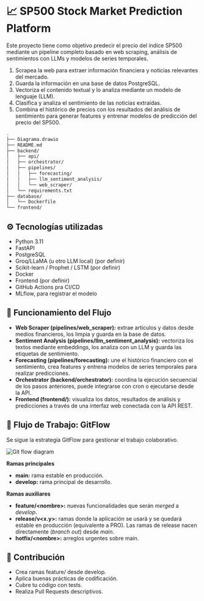 # 📈 SP500 Stock Market Prediction Platform

Este proyecto tiene como objetivo predecir el precio del índice SP500 mediante un pipeline completo basado en web scraping, análisis de sentimientos con LLMs y modelos de series temporales.

1. Scrapea la web para extraer información financiera y noticias relevantes del mercado.
2. Guarda la información en una base de datos PostgreSQL.
3. Vectoriza el contenido textual y lo analiza mediante un modelo de lenguaje (LLM).
4. Clasifica y analiza el sentimiento de las noticias extraídas.
5. Combina el histórico de precios con los resultados del análisis de sentimiento para generar features y entrenar modelos de predicción del precio del SP500.

```bash
.
├── Diagrama.drawio
├── README.md
├── backend/
│   ├── api/
│   ├── orchestrator/
│   ├── pipelines/
│   │   ├── forecasting/
│   │   ├── llm_sentiment_analysis/
│   │   └── web_scraper/
│   └── requirements.txt
├── database/
│   └── Dockerfile
└── frontend/
```

## ⚙️ Tecnologías utilizadas
- Python 3.11
- FastAPI
- PostgreSQL
- Groq/LLaMA (u otro LLM local) (por definir)
- Scikit-learn / Prophet / LSTM (por definir)
- Docker
- Frontend (por definir)
- GitHub Actions pra CI/CD
- MLflow, para registrar el modelo

## 🔄 Funcionamiento del Flujo
- **Web Scraper (pipelines/web_scraper):** extrae artículos y datos desde medios financieros, los limpia y guarda en la base de datos.
- **Sentiment Analysis (pipelines/llm_sentiment_analysis):** vectoriza los textos mediante embeddings, los analiza con un LLM y guarda las etiquetas de sentimiento.
- **Forecasting (pipelines/forecasting):** une el histórico financiero con el sentimiento, crea features y entrena modelos de series temporales para realizar predicciones.
- **Orchestrator (backend/orchestrator):** coordina la ejecución secuencial de los pasos anteriores, puede integrarse con cron o ejecutarse desde la API.
- **Frontend (frontend/):** visualiza los datos, resultados de análisis y predicciones a través de una interfaz web conectada con la API REST.

## 🌱 Flujo de Trabajo: GitFlow
Se sigue la estrategia GitFlow para gestionar el trabajo colaborativo.

![Git flow diagram](/PERSONAL/sp500-price-predictor/info/git-flow.png)

**Ramas principales**

- **main:** rama estable en producción.
- **develop:** rama principal de desarrollo.

**Ramas auxiliares**

- **feature/\<nombre>:** nuevas funcionalidades que serán *merged* a *develop*.
- **release/v\<x.y>:** ramas donde la aplicación se usará y se quedará estable en producción (equivalente a PRO). Las ramas de release nacen directamente (*branch out*) desde *main*.
- **hotfix/\<nombre>:** arreglos urgentes sobre main.
  

## 👥 Contribución

- Crea ramas feature/ desde develop.
- Aplica buenas prácticas de codificación.
- Cubre tu código con tests.
- Realiza Pull Requests descriptivos.
